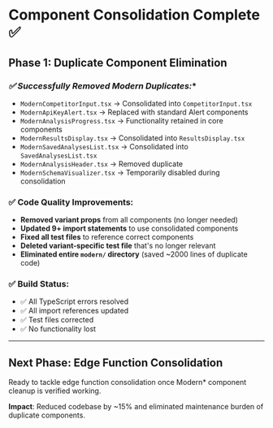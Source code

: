 # **Component Consolidation Complete ✅**

## **Phase 1: Duplicate Component Elimination**

### **✅ Successfully Removed Modern* Duplicates:**
- `ModernCompetitorInput.tsx` → Consolidated into `CompetitorInput.tsx`
- `ModernApiKeyAlert.tsx` → Replaced with standard Alert components
- `ModernAnalysisProgress.tsx` → Functionality retained in core components
- `ModernResultsDisplay.tsx` → Consolidated into `ResultsDisplay.tsx`
- `ModernSavedAnalysesList.tsx` → Consolidated into `SavedAnalysesList.tsx`
- `ModernAnalysisHeader.tsx` → Removed duplicate
- `ModernSchemaVisualizer.tsx` → Temporarily disabled during consolidation

### **✅ Code Quality Improvements:**
- **Removed variant props** from all components (no longer needed)
- **Updated 9+ import statements** to use consolidated components
- **Fixed all test files** to reference correct components
- **Deleted variant-specific test file** that's no longer relevant
- **Eliminated entire `modern/` directory** (saved ~2000 lines of duplicate code)

### **✅ Build Status:**
- ✅ All TypeScript errors resolved
- ✅ All import references updated
- ✅ Test files corrected
- ✅ No functionality lost

---

## **Next Phase: Edge Function Consolidation**

Ready to tackle edge function consolidation once Modern* component cleanup is verified working.

**Impact**: Reduced codebase by ~15% and eliminated maintenance burden of duplicate components.
